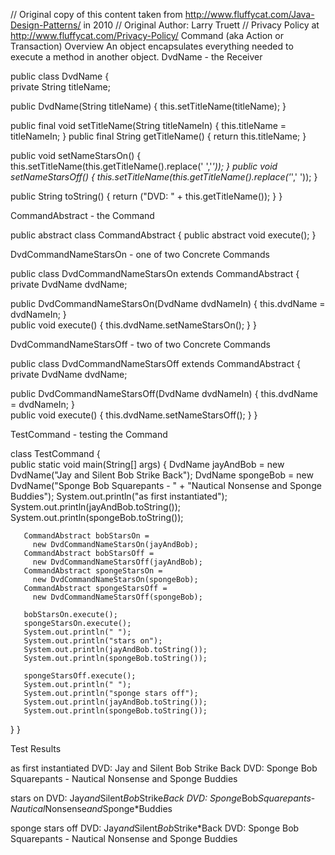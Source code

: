 // Original copy of this content taken from http://www.fluffycat.com/Java-Design-Patterns/ in 2010
// Original Author: Larry Truett
// Privacy Policy at http://www.fluffycat.com/Privacy-Policy/
Command (aka Action or Transaction) Overview
An object encapsulates everything needed to execute a method in another object.
DvdName - the Receiver

public class DvdName {  
   private String titleName;  
    
   public DvdName(String titleName) {
       this.setTitleName(titleName);
   }    
  
   public final void setTitleName(String titleNameIn) {
       this.titleName = titleNameIn;
   }
   public final String getTitleName() {
       return this.titleName;
   }
   
   public void setNameStarsOn() {
       this.setTitleName(this.getTitleName().replace(' ','*'));
   }
   public void setNameStarsOff() {
       this.setTitleName(this.getTitleName().replace('*',' '));
   }   
   
   public String toString() {
       return ("DVD: " + this.getTitleName());
   }
}

CommandAbstract - the Command

public abstract class CommandAbstract {
   public abstract void execute();
}

DvdCommandNameStarsOn - one of two Concrete Commands

public class DvdCommandNameStarsOn extends CommandAbstract {
   private DvdName dvdName;  
    
   public DvdCommandNameStarsOn(DvdName dvdNameIn) {
       this.dvdName = dvdNameIn;
   }    
   public void execute() {
       this.dvdName.setNameStarsOn();
   } 
}

DvdCommandNameStarsOff - two of two Concrete Commands

public class DvdCommandNameStarsOff extends CommandAbstract {  
   private DvdName dvdName;  
    
   public DvdCommandNameStarsOff(DvdName dvdNameIn) {
       this.dvdName = dvdNameIn;
   }    
   public void execute() {
       this.dvdName.setNameStarsOff();
   } 
}

TestCommand - testing the Command

class TestCommand {            
   public static void main(String[] args) {
       DvdName jayAndBob = 
         new DvdName("Jay and Silent Bob Strike Back");
       DvdName spongeBob = 
         new DvdName("Sponge Bob Squarepants - " +
                     "Nautical Nonsense and Sponge Buddies");
       System.out.println("as first instantiated");
       System.out.println(jayAndBob.toString());  
       System.out.println(spongeBob.toString()); 
       
       CommandAbstract bobStarsOn = 
         new DvdCommandNameStarsOn(jayAndBob);
       CommandAbstract bobStarsOff = 
         new DvdCommandNameStarsOff(jayAndBob);
       CommandAbstract spongeStarsOn = 
         new DvdCommandNameStarsOn(spongeBob);
       CommandAbstract spongeStarsOff = 
         new DvdCommandNameStarsOff(spongeBob);

       bobStarsOn.execute();
       spongeStarsOn.execute();
       System.out.println(" ");
       System.out.println("stars on");
       System.out.println(jayAndBob.toString());
       System.out.println(spongeBob.toString());

       spongeStarsOff.execute();
       System.out.println(" ");
       System.out.println("sponge stars off");
       System.out.println(jayAndBob.toString());
       System.out.println(spongeBob.toString());
   }
}      

Test Results




as first instantiated
DVD: Jay and Silent Bob Strike Back
DVD: Sponge Bob Squarepants - Nautical Nonsense and Sponge Buddies
 
stars on
DVD: Jay*and*Silent*Bob*Strike*Back
DVD: Sponge*Bob*Squarepants*-*Nautical*Nonsense*and*Sponge*Buddies
 
sponge stars off
DVD: Jay*and*Silent*Bob*Strike*Back
DVD: Sponge Bob Squarepants - Nautical Nonsense and Sponge Buddies


